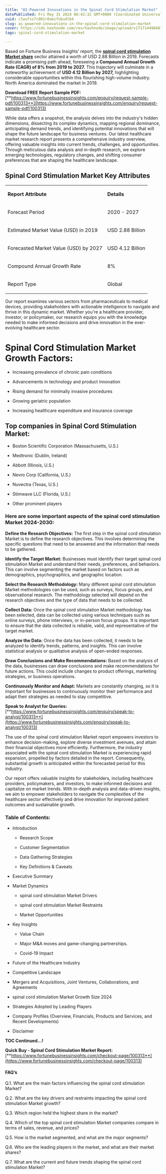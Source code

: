 ```yaml
---
title: "AI-Powered Innovations in the Spinal Cord Stimulation Market"
datePublished: Fri May 31 2024 08:43:32 GMT+0000 (Coordinated Universal Time)
cuid: clwufsz7c001r0amifnbu4lb4
slug: ai-powered-innovations-in-the-spinal-cord-stimulation-market
cover: https://cdn.hashnode.com/res/hashnode/image/upload/v1717144984873/c682ae96-f81b-4990-b971-bba139f5abf2.png
tags: spinal-cord-stimulation-market

---
```


Based on Fortune Business Insights’ report, the [**spinal cord stimulation Market share**](https://www.fortunebusinessinsights.com/industry-reports/spinal-cord-stimulation-market-100313) sector attained a worth of USD 2.88 Billion in 2019. Forecasts indicate a promising path ahead, foreseeing a **Compound Annual Growth Rate (CAGR) of 8% from 2019 to 2027.** This trajectory will culminate in a noteworthy achievement of **USD 4.12 Billion by 2027,** highlighting considerable opportunities within this flourishing high-volume industry. North America dominated the market in 2019.

**Download FREE Report Sample PDF:** [**https://www.fortunebusinessinsights.com/enquiry/request-sample-pdf/100313**](https://www.fortunebusinessinsights.com/enquiry/request-sample-pdf/100313)

While data offers a snapshot, the analysis delves into the industry's hidden dimensions, dissecting its complex dynamics, mapping regional dominance, anticipating demand trends, and identifying potential innovations that will shape the future landscape for business ventures. Our latest healthcare market research report presents a comprehensive industry overview, offering valuable insights into current trends, challenges, and opportunities. Through meticulous data analysis and in-depth research, we explore emerging technologies, regulatory changes, and shifting consumer preferences that are shaping the healthcare landscape.

## **Spinal Cord Stimulation Market Key Attributes**

<table><tbody><tr><td colspan="1" rowspan="1"><p><strong>Report Attribute</strong></p></td><td colspan="1" rowspan="1"><p><strong>Details</strong></p></td></tr><tr><td colspan="1" rowspan="1"><p>Forecast Period</p></td><td colspan="1" rowspan="1"><p>2020 - 2027</p></td></tr><tr><td colspan="1" rowspan="1"><p>Estimated Market Value (USD) in&nbsp;2019</p></td><td colspan="1" rowspan="1"><p>USD 2.88 Billion</p></td></tr><tr><td colspan="1" rowspan="1"><p>Forecasted Market Value (USD) by&nbsp;2027</p></td><td colspan="1" rowspan="1"><p>USD 4.12 Billion</p></td></tr><tr><td colspan="1" rowspan="1"><p>Compound Annual Growth Rate</p></td><td colspan="1" rowspan="1"><p>8%</p></td></tr><tr><td colspan="1" rowspan="1"><p>Report Type</p></td><td colspan="1" rowspan="1"><p>Global</p></td></tr></tbody></table>

Our report examines various sectors from pharmaceuticals to medical devices, providing stakeholders with actionable intelligence to navigate and thrive in this dynamic market. Whether you're a healthcare provider, investor, or policymaker, our research equips you with the knowledge needed to make informed decisions and drive innovation in the ever-evolving healthcare sector.

# Spinal Cord Stimulation Market Growth Factors:

* Increasing prevalence of chronic pain conditions
    
* Advancements in technology and product innovation
    
* Rising demand for minimally invasive procedures
    
* Growing geriatric population
    
* Increasing healthcare expenditure and insurance coverage
    

## **Top companies in Spinal Cord Stimulation Market:**

* Boston Scientific Corporation (Massachusetts, U.S.)
    
* Medtronic (Dublin, Ireland)
    
* Abbott (Illinois, U.S.)
    
* Nevro Corp (California, U.S.)
    
* Nuvectra (Texas, U.S.)
    
* Stimwave LLC (Florida, U.S.)
    
* Other prominent players
    

### **Here are some important aspects of the spinal cord stimulation Market 2024-2030:**

**Define the Research Objectives:** The first step in the spinal cord stimulation Market is to define the research objectives. This involves determining the specific questions that need to be answered and the information that needs to be gathered.

**Identify the Target Market:** Businesses must identify their target spinal cord stimulation Market and understand their needs, preferences, and behaviors. This can involve segmenting the market based on factors such as demographics, psychographics, and geographic location.

**Select the Research Methodology:** Many different spinal cord stimulation Market methodologies can be used, such as surveys, focus groups, and observational research. The methodology selected will depend on the research objectives and the type of data that needs to be collected.

**Collect Data:** Once the spinal cord stimulation Market methodology has been selected, data can be collected using various techniques such as online surveys, phone interviews, or in-person focus groups. It is important to ensure that the data collected is reliable, valid, and representative of the target market.

**Analyze the Data:** Once the data has been collected, it needs to be analyzed to identify trends, patterns, and insights. This can involve statistical analysis or qualitative analysis of open-ended responses.

**Draw Conclusions and Make Recommendations:** Based on the analysis of the data, businesses can draw conclusions and make recommendations for future actions. This could include changes to product offerings, marketing strategies, or business operations.

**Continuously Monitor and Adapt:** Markets are constantly changing, so it is important for businesses to continuously monitor their performance and adapt their strategies as needed to stay competitive.

**Speak to Analyst for Queries:** [**https://www.fortunebusinessinsights.com/enquiry/speak-to-analyst/100313**](https://www.fortunebusinessinsights.com/enquiry/speak-to-analyst/100313)

The use of the spinal cord stimulation Market report empowers investors to enhance decision-making, explore diverse investment avenues, and attain their financial objectives more efficiently. Furthermore, the industry associated with the spinal cord stimulation Market is experiencing rapid expansion, propelled by factors detailed in the report. Consequently, substantial growth is anticipated within the forecasted period for this industry.

Our report offers valuable insights for stakeholders, including healthcare providers, policymakers, and investors, to make informed decisions and capitalize on market trends. With in-depth analysis and data-driven insights, we aim to empower stakeholders to navigate the complexities of the healthcare sector effectively and drive innovation for improved patient outcomes and sustainable growth.

### **Table of Contents:**

* Introduction
    
    * Research Scope
        
    * Customer Segmentation
        
    * Data Gathering Strategies
        
    * Key Definitions & Caveats
        
* Executive Summary
    
* Market Dynamics
    
    * spinal cord stimulation Market Drivers
        
    * spinal cord stimulation Market Restraints
        
    * Market Opportunities
        
* Key Insights
    
    * Value Chain
        
    * Major M&A moves and game-changing partnerships.
        
    * Covid-19 Impact
        
* Future of the Healthcare Industry
    
* Competitive Landscape
    
* Mergers and Acquisitions, Joint Ventures, Collaborations, and Agreements
    
* spinal cord stimulation Market Growth Size 2024
    
* Strategies Adopted by Leading Players
    
* Company Profiles (Overview, Financials, Products and Services, and Recent Developments)
    
* Disclaimer
    

**TOC Continued…!**

**Quick Buy - Spinal Cord Stimulation Market Report:** [**https://www.fortunebusinessinsights.com/checkout-page/100313**](https://www.fortunebusinessinsights.com/checkout-page/100313)

#### **FAQ’s**

Q.1. What are the main factors influencing the spinal cord stimulation Market?

Q.2. What are the key drivers and restraints impacting the spinal cord stimulation Market growth?

Q.3. Which region held the highest share in the market?

Q.4. Which of the top spinal cord stimulation Market companies compare in terms of sales, revenue, and prices?

Q.5. How is the market segmented, and what are the major segments?

Q.6. Who are the leading players in the market, and what are their market shares?

Q.7. What are the current and future trends shaping the spinal cord stimulation Market?